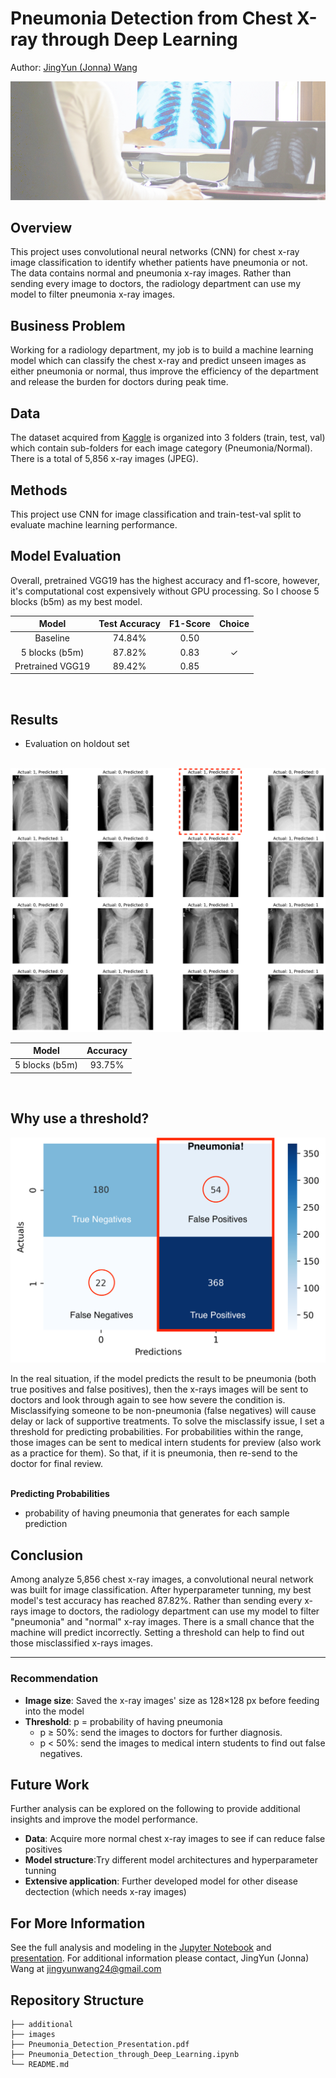 # Pneumonia Detection from Chest X-ray through Deep Learning
Author: [JingYun (Jonna) Wang](/jingyunwang24@gmail.com)
<br>

<img src="images/doctor_xray.jpeg">

## Overview
This project uses convolutional neural networks (CNN) for chest x-ray image classification to identify whether patients have pneumonia or not. The data contains normal and pneumonia x-ray images. Rather than sending every image to doctors, the radiology department can use my model to filter pneumonia x-ray images.

## Business Problem
Working for a radiology department, my job is to build a machine learning model which can classify the chest x-ray and predict unseen images as either pneumonia or normal, thus improve the efficiency of the department and release the burden for doctors during peak time.

## Data
The dataset acquired from [Kaggle](https://www.kaggle.com/paultimothymooney/chest-xray-pneumonia) is organized into 3 folders (train, test, val) which contain sub-folders for each image category (Pneumonia/Normal). There is a total of 5,856 x-ray images (JPEG). 

## Methods
This project use CNN for image classification and train-test-val split to evaluate machine learning performance.

## Model Evaluation
Overall, pretrained VGG19 has the highest accuracy and f1-score, however, it's computational cost expensively without GPU processing. So I choose 5 blocks (b5m) as my best model.

|  Model | Test Accuracy | F1-Score | Choice |
| :---: | :---: |:---: | :---: |
| Baseline | 74.84% | 0.50 | 
| 5 blocks (b5m) | 87.82%| 0.83 | ✓|
| Pretrained VGG19 | 89.42%| 0.85|

<br>

## Results
- Evaluation on holdout set
<br>

<img src="images/val_result_circled.png">

|   Model| Accuracy |
| :---: | :---: |
| 5 blocks (b5m) | 93.75%|

<br>

## Why use a threshold?

<img src="images/confusion_matirx_labeled.png">

In the real situation, if the model predicts the result to be pneumonia (both true positives and false positives), then the x-rays images will be sent to doctors and look through again to see how severe the condition is. Misclassifying someone to be non-pneumonia (false negatives) will cause delay or lack of supportive treatments. To solve the misclassify issue, I set a threshold for predicting probabilities. For probabilities within the range, those images can be sent to medical intern students for preview (also work as a practice for them). So that, if it is pneumonia, then re-send to the doctor for final review.

<br>
<b>Predicting Probabilities</b>

- probability of having pneumonia that generates for each sample prediction

## Conclusion
Among analyze 5,856 chest x-ray images, a convolutional neural network was built for image classification. After hyperparameter tunning, my best model's test accuracy has reached 87.82%. Rather than sending every x-rays image to doctors, the radiology department can use my model to filter "pneumonia" and "normal" x-ray images. There is a small chance that the machine will predict incorrectly. Setting a threshold can help to find out those misclassified x-rays images. 
***

### Recommendation
- <b>Image size</b>: Saved the x-ray images' size as 128×128 px before feeding into the model
- <b>Threshold</b>: p = probability of having pneumonia
    - p ≥ 50%: send the images to doctors for further diagnosis. 
    - p < 50%: send the images to medical intern students to find out false negatives.
 

## Future Work
Further analysis can be explored on the following to provide additional insights and improve the model performance.

- <b>Data</b>: Acquire more normal chest x-ray images to see if can reduce false positives
- <b>Model structure</b>:Try different model architectures and hyperparameter tunning
- <b>Extensive application</b>: Further developed model for other disease dectection (which needs x-ray images)

## For More Information
See the full analysis and modeling in the [Jupyter Notebook](./Pneumonia_Detection_through_Deep_Learning.ipynb) and [presentation](./Pneumonia_Detection_Presentation.pdf).
For additional information please contact, JingYun (Jonna) Wang at jingyunwang24@gmail.com

## Repository Structure
```
├── additional
├── images
├── Pneumonia_Detection_Presentation.pdf
├── Pneumonia_Detection_through_Deep_Learning.ipynb
└── README.md
```